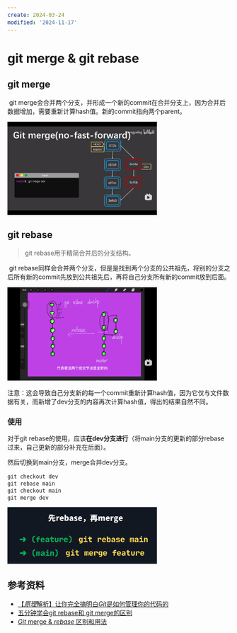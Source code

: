 ```yaml
---
create: 2024-03-24
modified: '2024-11-17'
---
```


# git merge & git rebase

## git merge

​	git merge会合并两个分支，并形成一个新的commit在合并分支上，因为合并后数据增加，需要重新计算hash值。新的commit指向两个parent。

<img src="./assets/image-20240324214306483.png" alt="image-20240324214306483" style="zoom:33%;" />

## git rebase

> git rebase用于精简合并后的分支结构。

​	git rebase同样会合并两个分支，但是是找到两个分支的公共祖先，将别的分支之后所有新的commit先放到公共祖先后，再将自己分支所有新的commit放到后面。

<img src="./assets/image-20240324213851068.png" alt="image-20240324213851068" style="zoom:33%;" />

​	注意：这会导致自己分支新的每一个commit重新计算hash值，因为它仅与文件数据有关，而新增了dev分支的内容再次计算hash值，得出的结果自然不同。

### 使用

对于git rebase的使用，应该**在dev分支进行**（将main分支的更新的部分rebase过来，自己更新的部分补充在后面）。

然后切换到main分支，merge合并dev分支。

```shell
git checkout dev
git rebase main
git checkout main
git merge dev
```

<img src="./assets/image-20241105201916470.png" alt="image-20241105201916470" style="zoom: 33%;" />

## 参考资料

* [【*原理*解析】让你完全搞明白*Git*是如何管理你的代码的](https://www.bilibili.com/video/BV11z4y1X79p/)
* [五分钟学会git rebase和 git merge的区别](https://www.bilibili.com/video/BV1VG411F7rB?spm_id_from=333.1245.0.0)
* [*Git* merge & *rebase* 区别和用法](https://www.bilibili.com/video/BV1Vc411S7gv/?spm_id_from=333.337.search-card.all.click)